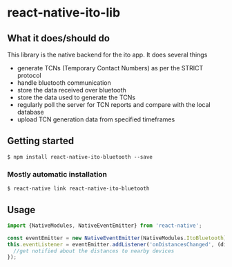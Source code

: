 # react-native-ito-lib

## What it does/should do

This library is the native backend for the ito app. It does several things
- generate TCNs (Temporary Contact Numbers) as per the STRICT protocol
- handle bluetooth communication
- store the data received over bluetooth
- store the data used to generate the TCNs
- regularly poll the server for TCN reports and compare with the local database
- upload TCN generation data from specified timeframes

## Getting started

`$ npm install react-native-ito-bluetooth --save`

### Mostly automatic installation

`$ react-native link react-native-ito-bluetooth`

## Usage
```javascript
import {NativeModules, NativeEventEmitter} from 'react-native';

const eventEmitter = new NativeEventEmitter(NativeModules.ItoBluetooth);
this.eventListener = eventEmitter.addListener('onDistancesChanged', (distances) => {
  //get notified about the distances to nearby devices
});


```
